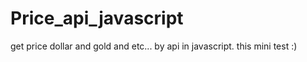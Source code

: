 # Price_api_javascript
get price dollar and gold and etc... by api in javascript. this mini test :)
